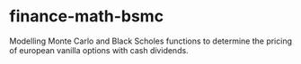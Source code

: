 # finance-math-bsmc
Modelling Monte Carlo and Black Scholes functions to determine the pricing of european vanilla options with cash dividends.
